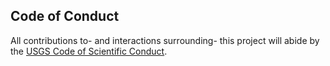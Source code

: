 ## Code of Conduct

All contributions to- and interactions surrounding- this project will abide by the [USGS Code of Scientific Conduct](https://www.usgs.gov/office-of-science-quality-and-integrity/fundamental-science-practices).
